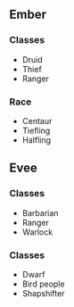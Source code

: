 ## Ember
### Classes
- Druid
- Thief
- Ranger
### Race
- Centaur
- Tiefling
- Halfling

## Evee
### Classes
- Barbarian
- Ranger
- Warlock
### Classes
- Dwarf
- Bird people
- Shapshifter
